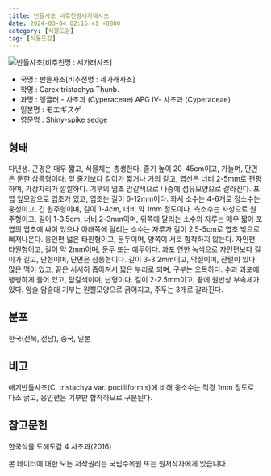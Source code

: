 ```yaml
---
title: 반들사초_비추천명세가래사초
date: 2024-03-04 02:15:41 +0800
category: [식물도감]
tag: [식물도감]
---
```




![반들사초[비추천명 : 세가래사초]](/fileUpload/plants/basic/Cyperaceae/Carex/4822/4822_1_th2.jpg)
- 국명 : 반들사초[비추천명 : 세가래사초]
- 학명 : Carex tristachya Thunb.
- 과명 : 앵글러 - 사초과 (Cyperaceae) APG Ⅳ- 사초과 (Cyperaceae)
- 일본명 : モエギスゲ
- 영문명 : Shiny-spike sedge


## 형태
다년생. 근경은 매우 짧고, 식물체는 총생한다. 줄기 높이 20-45cm이고, 가늘며, 단면은 둔한 삼릉형이다. 잎 줄기보다 길이가 짧거나 거의 같고, 엽신은 너비 2-5mm로 편평하며, 가장자리가 깔깔하다. 기부의 엽초 암갈색으로 나중에 섬유모양으로 갈라진다. 포엽 잎모양으로 엽초가 있고, 엽초는 길이 6-12mm이다. 화서 소수는 4-6개로 정소수는 웅성이고, 긴 원주형이며, 길이 1-4cm, 너비 약 1mm 정도이다. 측소수는 자성으로 원주형이고, 길이 1-3.5cm, 너비 2-3mm이며, 위쪽에 달리는 소수의 자루는 매우 짧아 포엽의 엽초에 싸여 있으나 아래쪽에 달리는 소수는 자루가 길이 2.5-5cm로 엽초 밖으로 삐져나온다. 웅인편 넓은 타원형이고, 둔두이며, 양쪽이 서로 합착하지 않는다. 자인편 타원형이고, 길이 약 2mm이며, 둔두 또는 예두이다. 과포 연한 녹색으로 자인편보다 길이가 길고, 난형이며, 단면은 삼릉형이다. 길이 3-3.2mm이고, 막질이며, 잔털이 있다. 많은 맥이 있고, 끝은 서서히 좁아져서 짧은 부리로 되며, 구부는 오목하다. 수과 과포에 팽팽하게 들어 있고, 담갈색이며, 난형이다. 길이 2-2.5mm이고, 끝에 원반상 부속체가 있다. 암술 암술대 기부는 원뿔모양으로 굵어지고, 주두는 3개로 갈라진다.
## 분포
한국(전북, 전남), 중국, 일본
## 비고
애기반들사초(C. tristachya var. pocilliformis)에 비해 웅소수는 직경 1mm 정도로 다소 굵고, 웅인편은 기부만 합착하므로 구분된다.
## 참고문헌
한국식물 도해도감 4 사초과(2016)






본 데이터에 대한 모든 저작권리는 국립수목원 또는 원저작자에게 있습니다.
